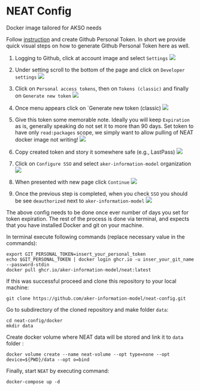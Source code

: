 # NEAT Config

Docker image tailored for AKSO needs


Follow [instruction](https://docs.github.com/en/enterprise-server@3.4/authentication/keeping-your-account-and-data-secure/creating-a-personal-access-token) and create Github Personal Token. In short we provide quick visual steps on how to generate Github Personal Token here as well.

1. Logging to Github, click at account image and select `Settings`
![](./figs/settings.png)

2. Under setting scroll to the bottom of the page and click on `Developer settings`
![](./figs/developer-settings.png)

3. Click on `Personal access tokens`, then on `Tokens (classic)` and finally on `Generate new token`
![](./figs/personal-token-tokens-generate-token.png)

4. Once menu appears click on `Generate new token (classic)
![](./figs/generate-classic-token.png)

5. Give this token some memorable note. Ideally you will keep `Expiration` as is, generally speaking do not set it to more than 90 days. Set token to have only `read:packages` scope, we simply want to allow pulling of NEAT docker image not writing!
![](./figs/select-only-read-packages.png)

6. Copy created token and story it somewhere safe (e.g., LastPass)
![](./figs/copy-store-personal-token.png)

6. Click on `Configure SSO` and select `aker-information-model` organization
![](./figs/attach-ptoken-to-akso.png)

7. When presented with new page click `Continue`
![](./figs/continue.png)

8. Once the previous step is completed, when you check `SSO` you should be see `deauthorized` next to `aker-information-model`
![](./figs/akso-configured.png)


The above config needs to be done once ever number of days you set for token expiration.
The rest of the process is done via terminal, and expects that you have installed Docker and git on your machine.

In terminal execute following commands (replace necessary value in the commands):

```
export GIT_PERSONAL_TOKEN=insert_your_personal_token
echo $GIT_PERSONAL_TOKEN | docker login ghcr.io -u inser_your_git_name --password-stdin
docker pull ghcr.io/aker-information-model/neat:latest
```

If this was successful proceed and clone this repository to your local machine:

```
git clone https://github.com/aker-information-model/neat-config.git
```

Go to subdirectory of the cloned repository and make folder `data`:
```
cd neat-config/docker
mkdir data
```

Create docker volume where NEAT data will be stored and link it to `data` folder :
```
docker volume create --name neat-volume --opt type=none --opt device=${PWD}/data --opt o=bind
```



Finally, start `NEAT` by executing command:

```
docker-compose up -d
```
